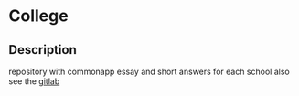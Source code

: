 # College

## Description
repository with commonapp essay and short answers for each school 
also see the [gitlab](gitlab.com/Implycitt/college)
